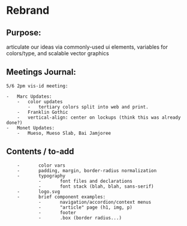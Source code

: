 # Rebrand

## Purpose:

articulate our ideas via commonly-used ui elements, variables for colors/type, and scalable vector graphics

## Meetings Journal:

	5/6 2pm vis-id meeting:

	-	Marc Updates:
		-	color updates
			-	tertiary colors split into web and print.
		-	Franklin Gothic
		-	vertical-align: center on lockups (think this was already done?)
	-	Monet Updates:
		-	Mueso, Mueso Slab, Bai Jamjoree

## Contents / to-add

        -       color vars
        -       padding, margin, border-radius normalization
        -       typography
                -       font files and declarations
                -       font stack (blah, blah, sans-serif)
        -       logo.svg
        -       brief component examples:
                -       navigation/accordion/context menus
                -       "article" page (h1, img, p)
                -       footer
                -       .box (border radius...)
